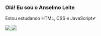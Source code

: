### Olá! Eu sou o Anselmo Leite
Estou estudando HTML, CSS e JavaScript✔

<div> 
  <a href="https://github.com/AnselmoLeite/anselmoleite">
  <img heght= "180em" src="https://github-readme-stats.vercel.app/api?username=anselmoleite&show_icon=true&theme=dracula&include_all_commits=true&cont_private=true"/>
     <img heght= "180em" src="https://github-readme-stats.vercel.app/api/top-langns/?username=anselmoleitelayout=compact&langs_count=16&theme=dracula"/>
    </div>
  
